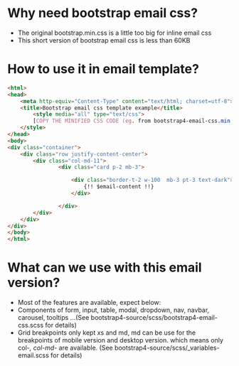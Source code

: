 # Why need bootstrap email css?
- The original bootstrap.min.css is a little too big for inline email css
- This short version of bootstrap email css is less than 60KB

# How to use it in email template?
```html
<html>
<head>
    <meta http-equiv="Content-Type" content="text/html; charset=utf-8">
    <title>Bootstrap email css template example</title>
        <style media="all" type="text/css">
        [COPY THE MINIFIED CSS CODE (eg. from bootstrap4-email-css.min.css) INSERT IT HERE. YOU *CANNOT* JUST USE A CSS REFERENCE.]
    </style>
</head>
<body>
<div class="container">
    <div class="row justify-content-center">
        <div class="col-md-11">
                <div class="card p-2 mb-3">

                    <div class="border-t-2 w-100  mb-3 pt-3 text-dark">    
                        {!! $email-content !!}
                    </div> 

                </div>
        </div>
    </div>
</div>
</body>
</html>
```

# What can we use with this email version?
- Most of the features are available, expect below:
- Components of form, input, table, modal, dropdown, nav, navbar, carousel, tooltips ...(See bootstrap4-source/scss/bootstrap4-email-css.scss for details)
- Grid breakpoints only kept xs and md, md can be use for the breakpoints of mobile version and desktop version. which means  only col-*, col-md-* are available. (See bootstrap4-source/scss/_variables-email.scss for details)
